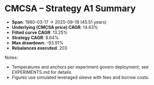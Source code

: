 # CMCSA – Strategy A1 Summary

- **Span**: 1980-03-17 → 2025-09-19 (45.51 years)
- **Underlying (CMCSA price) CAGR**: 14.63%
- **Fitted curve CAGR**: 13.25%
- **Strategy CAGR**: 8.64%
- **Max drawdown**: -93.91%
- **Rebalances executed**: 203

Notes:

- Temperatures and anchors per experiment govern deployment; see EXPERIMENTS.md for details.
- Figures use simulated leveraged sleeve with fees and borrow costs.
